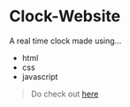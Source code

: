 # Clock-Website

A real time clock made using...
- html 
- css 
- javascript
>
>Do check out [here](https://anjali1361.github.io/Clock-Website/)
